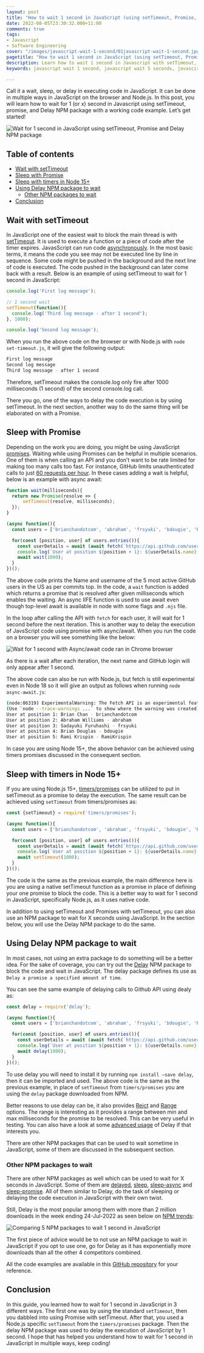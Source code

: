 ```yaml
---
layout: post
title: "How to wait 1 second in JavaScript (using setTimeout, Promise, and Delay)"
date: 2022-08-05T23:30:32.000+11:00
comments: true
tags:
- Javascript
- Software Engineering
cover: "/images/javascript-wait-1-second/01javascript-wait-1-second.jpg"
pagetitle: "How to wait 1 second in JavaScript (using setTimeout, Promise, and Delay)"
description: Learn how to wait 1 second in Javascript with setTimeout, promise (async/await) and the Delay NPM package in this easy to follow guide with code examples.
keywords: javascript wait 1 second, javascript wait 5 seconds, javascirpt wait

---
```

Call it a wait, sleep, or delay in executing code in JavaScript. It can be done in multiple ways in JavaScript on the browser and Node.js. In this post, you will learn how to wait for 1 (or x) second in Javascript using setTimeout, promise, and Delay NPM package with a working code example. Let’s get started!

<!-- more -->

<img class="center" loading="lazy" src="/images/javascript-wait-1-second/01javascript-wait-1-second.jpg" title="Wait for 1 second in JavaScript using setTimeout, Promise and Delay NPM package" alt="Wait for 1 second in JavaScript using setTimeout, Promise and Delay NPM package">

## Table of contents

* [Wait with setTimeout](#wait-with-settimeout)
* [Sleep with Promise](#sleep-with-promise)
* [Sleep with timers in Node 15+](#sleep-with-timers-in-node-15)
* [Using Delay NPM package to wait](#using-delay-npm-package-to-wait)
    * [Other NPM packages to wait](#other-npm-packages-to-wait)
* [Conclusion](#conclusion)

## Wait with setTimeout

In JavaScript one of the easiest wait to block the main thread is with [setTimeout](https://developer.mozilla.org/en-US/docs/Web/API/setTimeout). It is used to execute a function or a piece of code after the timer expires. JavasScript can run code [asynchronously](https://developer.mozilla.org/en-US/docs/Learn/JavaScript/Asynchronous/Introducing). In the most basic terms, it means the code you see may not be executed line by line in sequence. Some code might be pushed in the background and the next line of code is executed. The code pushed in the background can later come back with a result. Below is an example of using setTimeout to wait for 1 second in JavaScript:

```js
console.log('First log message');

// 1 second wait
setTimeout(function(){
  console.log('Third log message - after 1 second');
}, 1000);

console.log('Second log message');
```

When you run the above code on the browser or with Node.js with `node set-timeout.js`, it will give the following output:

```bash
First log message
Second log message
Third log message - after 1 second
```

Therefore, setTimeout makes the console.log only fire after 1000 milliseconds (1 second) of the second console.log call.

There you go, one of the ways to delay the code execution is by using setTimeout. In the next section, another way to do the same thing will be elaborated on with a Promise.

## Sleep with Promise

Depending on the work you are doing, you might be using JavaScript [promises](https://developer.mozilla.org/en-US/docs/Web/JavaScript/Reference/Global_Objects/Promise). Waiting while using Promises can be helpful in multiple scenarios. One of them is when calling an API and you don’t want to be rate limited for making too many calls too fast. For instance, GitHub limits unauthenticated calls to just [60 requests per hour](https://docs.github.com/en/rest/overview/resources-in-the-rest-api#requests-from-personal-accounts). In these cases adding a wait is helpful, below is an example with async await:

```js
function wait(milliseconds){
  return new Promise(resolve => {
      setTimeout(resolve, milliseconds);
  });
}

(async function(){
  const users = ['brianchandotcom', 'abraham', 'frsyuki', 'bdougie', 'RamiKrispin']; //source https://commits.top/united_states.html

  for(const [position, user] of users.entries()){
    const userDetails = await (await fetch(`https://api.github.com/users/${user}`)).json();
    console.log(`User at position ${position + 1}: ${userDetails.name} - ${userDetails.login}`);
    await wait(1000);
  }
})();
``` 

The above code prints the Name and username of the 5 most active GitHub users in the US as per commits top. In the code, a `wait` function is added which returns a promise that is resolved after given milliseconds which enables the waiting. An async IIFE function is used to use await even though top-level await is available in node with some flags and `.mjs` file.

In the loop after calling the API with `fetch` for each user, it will wait for 1 second before the next iteration. This is another way to delay the execution of JavsScript code using promise with async/await. When you run the code on a browser you will see something like the below:

<img class="center" loading="lazy" src="/images/javascript-wait-1-second/02javascript-wait-1-second-browser.jpg" title="Wait for 1 second with Async/await code ran in Chrome browser" alt="Wait for 1 second with Async/await code ran in Chrome browser">
 
As there is a wait after each iteration, the next name and GitHub login will only appear after 1 second.

The above code can also be run with Node.js, but fetch is still experimental even in Node 18 so it will give an output as follows when running `node async-await.js`:

```bash
(node:86319) ExperimentalWarning: The Fetch API is an experimental feature. This feature could change at any time
(Use `node --trace-warnings ...` to show where the warning was created)
User at position 1: Brian Chan - brianchandotcom
User at position 2: Abraham Williams - abraham
User at position 3: Sadayuki Furuhashi - frsyuki
User at position 4: Brian Douglas - bdougie
User at position 5: Rami Krispin - RamiKrispin
```

In case you are using Node 15+, the above behavior can be achieved using timers promises discussed in the consequent section.

## Sleep with timers in Node 15+

If you are using Node.js 15+, [timers/promises](https://nodejs.org/api/timers.html#timers-promises-api) can be utilized to put in setTimeout as a promise to delay the execution. The same result can be achieved using `setTimeout` from timers/promises as:

```js
const {setTimeout} = require('timers/promises');

(async function(){
  const users = ['brianchandotcom', 'abraham', 'frsyuki', 'bdougie', 'RamiKrispin']; //source https://commits.top/united_states.html

  for(const [position, user] of users.entries()){
    const userDetails = await (await fetch(`https://api.github.com/users/${user}`)).json();
    console.log(`User at position ${position + 1}: ${userDetails.name} - ${userDetails.login}`);
    await setTimeout(1000);
  }
})();
```

The code is the same as the previous example, the main difference here is you are using a native setTimeout function as a promise in place of defining your one promise to block the code. This is a better way to wait for 1 second in JavaScript, specifically Node.js, as it uses native code.

In addition to using setTimeout and Promises with setTimeout, you can also use an NPM package to wait for X seconds using JavaScript. In the section below, you will use the Delay NPM package to do the same.

## Using Delay NPM package to wait

In most cases, not using an extra package to do something will be a better idea. For the sake of coverage, you can try out the [Delay](https://github.com/sindresorhus/delay) NPM package to block the code and wait in JavaScript. The delay package defines its use as `Delay a promise a specified amount of time`. 

You can see the same example of delaying calls to Github API using dealy as:

```js
const delay = require('delay');

(async function(){
  const users = ['brianchandotcom', 'abraham', 'frsyuki', 'bdougie', 'RamiKrispin']; //source https://commits.top/united_states.html

  for(const [position, user] of users.entries()){
    const userDetails = await (await fetch(`https://api.github.com/users/${user}`)).json();
    console.log(`User at position ${position + 1}: ${userDetails.name} - ${userDetails.login}`);
    await delay(1000);
  }
})();
```

To use delay you will need to install it by running `npm install –save delay`, then it can be imported and used. The above code is the same as the previous example, in place of `setTimeout` from `timers/promises` you are using the `delay` package downloaded from NPM.

Better reasons to use delay can be, it also provides [Rejct](https://github.com/sindresorhus/delay#delayrejectmilliseconds-options) and [Range](https://github.com/sindresorhus/delay#delayrangeminimum-maximum-options) options. The range is interesting as it provides a range between min and max milliseconds for the promise to be resolved. This can be very useful in testing. You can also have a look at some [advanced usage](https://github.com/sindresorhus/delay#advanced-usage) of Delay if that interests you.

There are other NPM packages that can be used to wait sometime in JavaScript, some of them are discussed in the subsequent section.
 
### Other NPM packages to wait

There are other NPM packages as well which can be used to wait for X seconds in JavaScript. Some of them are [delayed](https://npmjs.com/package/delayed), [sleep](https://npmjs.com/package/sleep), [sleep-async](https://npmjs.com/package/sleep-async) and [sleep-promise](https://npmjs.com/package/sleep-promise). All of them similar to Delay, do the task of sleeping or delaying the code execution in JavaScript with their own twist. 

Still, Delay is the most popular among them with more than 2 million downloads in the week ending 24-Jul-2022 as seen below on [NPM trends](https://npmtrends.com/delay-vs-delayed-vs-sleep-vs-sleep-async-vs-sleep-promise):

<img class="center" loading="lazy" src="/images/javascript-wait-1-second/03javascript-wait-npm-packages.jpg" title="Comparing 5 NPM packages to wait 1 second in JavaScript" alt="Comparing 5 NPM packages to wait 1 second in JavaScript">

The first piece of advice would be to not use an NPM package to wait in JavaScript if you opt to use one, go for Delay as it has exponentially more downloads than all the other 4 competitors combined.

All the code examples are available in this [GitHub repository](https://github.com/geshan/javascript-wait) for your reference.

## Conclusion

In this guide, you learned how to wait for 1 second in JavaScript in 3 different ways. The first one was by using the standard `setTimeout`, then you dabbled into using Promise with setTimeout. After that, you used a Node.js specific `setTimeout` from the `timers/promises` package. Then the delay NPM package was used to delay the execution of JavaScript by 1 second. I hope that has helped you understand how to wait for 1 second in JavaScript in multiple ways, keep coding!
